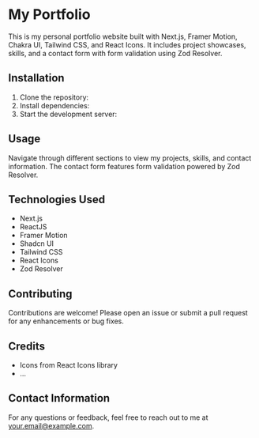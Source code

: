 
# My Portfolio

This is my personal portfolio website built with Next.js, Framer Motion, Chakra UI, Tailwind CSS, and React Icons. It includes project showcases, skills, and a contact form with form validation using Zod Resolver.

## Installation

1. Clone the repository:
2. Install dependencies:
3. Start the development server:
## Usage

Navigate through different sections to view my projects, skills, and contact information. The contact form features form validation powered by Zod Resolver.

## Technologies Used

- Next.js
- ReactJS
- Framer Motion
- Shadcn UI
- Tailwind CSS
- React Icons
- Zod Resolver

## Contributing

Contributions are welcome! Please open an issue or submit a pull request for any enhancements or bug fixes.


## Credits

- Icons from React Icons library
- ...

## Contact Information

For any questions or feedback, feel free to reach out to me at your.email@example.com.


